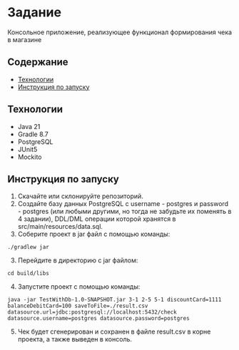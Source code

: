 # Задание
Консольное приложение, реализующее функционал формирования чека в магазине
## Содержание 
- [Технологии](#технологии)
- [Инструкция по запуску](#инструкция-по-запуску)
## Технологии
- Java 21
- Gradle 8.7
- PostgreSQL
- JUnit5
- Mockito
## Инструкция по запуску
1. Скачайте или склонируйте репозиторий.
2. Создайте базу данных PostgreSQL c username - postgres и password - postgres (или любыми другими, но тогда не забудьте их поменять в 4 задании), DDL/DML операции которой хранятся в src/main/resources/data.sql.
3. Соберите проект в jar файл c помощью команды:
```
./gradlew jar
```
3. Перейдите в директорию с jar файлом:
```
cd build/libs
```
4. Запустите проект с помощью команды:
```
java -jar TestWithDb-1.0-SNAPSHOT.jar 3-1 2-5 5-1 discountCard=1111 balanceDebitCard=100 saveToFile=./result.csv datasource.url=jdbc:postgresql://localhost:5432/check datasource.username=postgres datasource.password=postgres
```
5. Чек будет сгенерирован и сохранен в файле result.csv в корне проекта, а также выведен в консоль.

